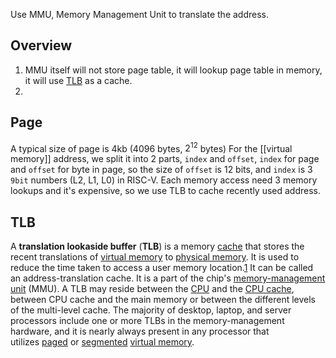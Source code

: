 Use MMU, Memory Management Unit to translate the address.

## Overview
1. MMU itself will not store page table, it will lookup page table in memory, it will use [TLB](https://en.wikipedia.org/wiki/Translation_lookaside_buffer) as a cache.
2. 

## Page
A typical size of page is 4kb (4096 bytes, $2^{12}$ bytes) 
For the [[virtual memory]] address, we split it into 2 parts, `index` and `offset`, `index` for page and `offset` for byte in page, so the size of `offset` is 12 bits, and `index` is 3 `9bit` numbers (L2, L1, L0) in RISC-V. Each memory access need 3 memory lookups and it's expensive, so we use TLB to cache  recently used address.


## TLB
A **translation lookaside buffer** (**TLB**) is a memory [cache](https://en.wikipedia.org/wiki/CPU_cache "CPU cache") that stores the recent translations of [virtual memory](https://en.wikipedia.org/wiki/Virtual_memory "Virtual memory") to [physical memory](https://en.wikipedia.org/wiki/Physical_memory "Physical memory"). It is used to reduce the time taken to access a user memory location.[1](https://en.wikipedia.org/wiki/Translation_lookaside_buffer#cite_note-ostep-1-1) It can be called an address-translation cache. It is a part of the chip's [memory-management unit](https://en.wikipedia.org/wiki/Memory_management_unit "Memory management unit") (MMU). 
A TLB may reside between the [CPU](https://en.wikipedia.org/wiki/Central_processing_unit "Central processing unit") and the [CPU cache](https://en.wikipedia.org/wiki/CPU_cache "CPU cache"), between CPU cache and the main memory or between the different levels of the multi-level cache. The majority of desktop, laptop, and server processors include one or more TLBs in the memory-management hardware, and it is nearly always present in any processor that utilizes [paged](https://en.wikipedia.org/wiki/Paging "Paging") or [segmented](https://en.wikipedia.org/wiki/Memory_segmentation "Memory segmentation") [virtual memory](https://en.wikipedia.org/wiki/Virtual_memory "Virtual memory").